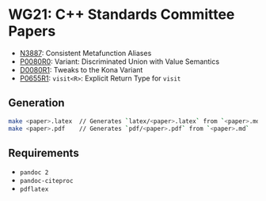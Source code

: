 # WG21: C++ Standards Committee Papers

- [N3887]: Consistent Metafunction Aliases
- [P0080R0]: Variant: Discriminated Union with Value Semantics
- [D0080R1]: Tweaks to the Kona Variant
- [P0655R1]: `visit<R>`: Explicit Return Type for `visit`

[N3887]: pdf/N3887.pdf
[P0080R0]: pdf/P0080R0.pdf
[D0080R1]: pdf/D0080R1.pdf
[P0655R1]: pdf/P0655R1.pdf

## Generation

```bash
make <paper>.latex  // Generates `latex/<paper>.latex` from `<paper>.md`
make <paper>.pdf    // Generates `pdf/<paper>.pdf` from `<paper>.md`
```

## Requirements

  - `pandoc 2`
  - `pandoc-citeproc`
  - `pdflatex`
